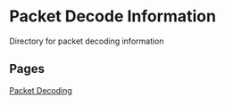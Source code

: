 # Packet Decode Information

Directory for packet decoding information

## Pages

[Packet Decoding](/decodepkts/decodepkts.md)